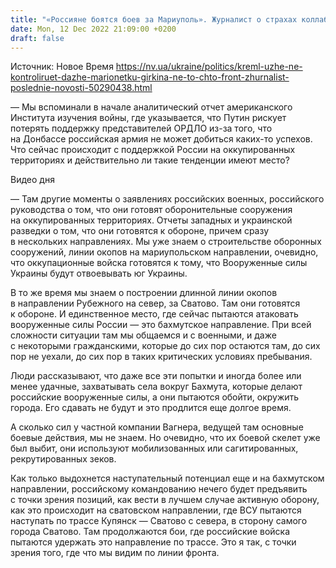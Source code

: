 ```yaml
---
title: "«Россияне боятся боев за Мариуполь». Журналист о страхах коллаборантов и потере Кремлем рычагов влияния на фронт"
date: Mon, 12 Dec 2022 21:09:00 +0200
draft: false
---
```

Источник: Новое Время https://nv.ua/ukraine/politics/kreml-uzhe-ne-kontroliruet-dazhe-marionetku-girkina-ne-to-chto-front-zhurnalist-poslednie-novosti-50290438.html


— Мы вспоминали в начале аналитический отчет американского Института изучения войны, где указывается, что Путин рискует потерять поддержку представителей ОРДЛО из-за того, что на Донбассе российская армия не может добиться каких-то успехов. Что сейчас происходит с поддержкой России на оккупированных территориях и действительно ли такие тенденции имеют место?

 Видео дня   

— Там другие моменты о заявлениях российских военных, российского руководства о том, что они готовят оборонительные сооружения на оккупированных территориях. Отчеты западных и украинской разведки о том, что они готовятся к обороне, причем сразу в нескольких направлениях. Мы уже знаем о строительстве оборонных сооружений, линии окопов на мариупольском направлении, очевидно, что оккупационные войска готовятся к тому, что Вооруженные силы Украины будут отвоевывать юг Украины.

В то же время мы знаем о построении длинной линии окопов в направлении Рубежного на север, за Сватово. Там они готовятся к обороне. И единственное место, где сейчас пытаются атаковать вооруженные силы России — это бахмутское направление. При всей сложности ситуации там мы общаемся и с военными, и даже с некоторыми гражданскими, которые до сих пор остаются там, до сих пор не уехали, до сих пор в таких критических условиях пребывания.

Люди рассказывают, что даже все эти попытки и иногда более или менее удачные, захватывать села вокруг Бахмута, которые делают российские вооруженные силы, а они пытаются обойти, окружить города. Его сдавать не будут и это продлится еще долгое время.

А сколько сил у частной компании Вагнера, ведущей там основные боевые действия, мы не знаем. Но очевидно, что их боевой скелет уже был выбит, они используют мобилизованных или сагитированных, рекрутированных зеков.

Как только выдохнется наступательный потенциал еще и на бахмутском направлении, российскому командованию нечего будет предъявить с точки зрения позиций, как вести в лучшем случае активную оборону, как это происходит на сватовском направлении, где ВСУ пытаются наступать по трассе Купянск — Сватово с севера, в сторону самого города Сватово. Там продолжаются бои, где российские войска пытаются удержать это направление по трассе. Это я так, с точки зрения того, где что мы видим по линии фронта.
